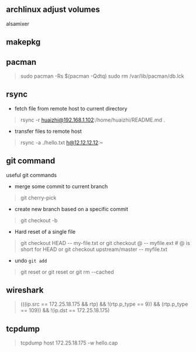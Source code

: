 
## archlinux adjust volumes
alsamixer

## makepkg

## pacman
> sudo pacman -Rs $(pacman -Qdtq) 
> sudo rm /var/lib/pacman/db.lck


## rsync
* fetch file from remote host to current directory
> rsync -r huaizhi@192.168.1.102:/home/huaizhi/README.md .  

* transfer files to remote host
> rsync -a ./hello.txt h@12.12.12.12:~


## git command
useful git commands  
* merge some commit to current branch
> git cherry-pick <some-commit-hash>  

* create new branch based on a specific commit
> git checkout -b <new-branch-name> <specific-commit-hash>  

* Hard reset of a single file
> git checkout HEAD -- my-file.txt
or 
> git checkout @ -- myfile.ext  # @ is short for HEAD
or
> git checkout upstream/master -- myfile.txt

* undo `git add`
> git reset <file>
or 
> git reset 
or 
> git rm --cached <file>

## wireshark
> (((ip.src == 172.25.18.175 && rtp) && !(rtp.p_type == 9)) && (rtp.p_type == 109)) && !(ip.dst == 172.25.18.175)

## tcpdump
> tcpdump host 172.25.18.175 -w hello.cap
